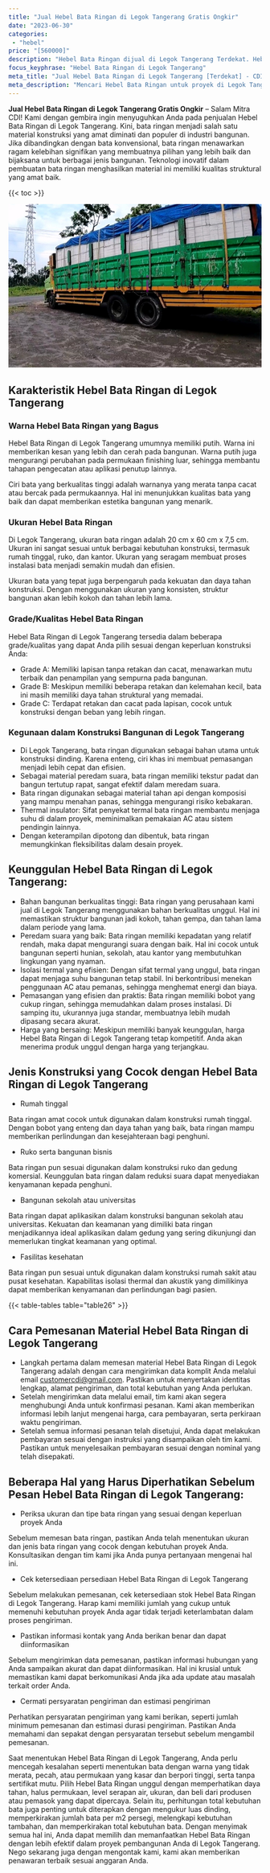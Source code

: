 ```yaml
---
title: "Jual Hebel Bata Ringan di Legok Tangerang Gratis Ongkir"
date: "2023-06-30"
categories:
 - "hebel"
price: "[560000]"
description: "Hebel Bata Ringan dijual di Legok Tangerang Terdekat. Hebel Bata Ringan ini sering digunakan dalam proyek pembangunan sebagai bahan bangunan dinding yang kuat dan tahan lama. Silakan hubungi kami untuk informasi lebih lanjut."
focus_keyphrase: "Hebel Bata Ringan di Legok Tangerang"
meta_title: "Jual Hebel Bata Ringan di Legok Tangerang [Terdekat] - CDI"
meta_description: "Mencari Hebel Bata Ringan untuk proyek di Legok Tangerang? Kami menawarkan Hebel Bata Ringan berkualitas untuk material dinding. Raih penawaran terbaik sekarang."
---
```


**Jual Hebel Bata Ringan di Legok Tangerang Gratis Ongkir** – Salam Mitra CDI! Kami dengan gembira ingin menyuguhkan Anda pada penjualan Hebel Bata Ringan di Legok Tangerang. Kini, bata ringan menjadi salah satu material konstruksi yang amat diminati dan populer di industri bangunan. Jika dibandingkan dengan bata konvensional, bata ringan menawarkan ragam kelebihan signifikan yang membuatnya pilihan yang lebih baik dan bijaksana untuk berbagai jenis bangunan. Teknologi inovatif dalam pembuatan bata ringan menghasilkan material ini memiliki kualitas struktural yang amat baik.

{{< toc >}}

![Jual Hebel Bata Ringan di Legok Tangerang Gratis Ongkir](/images/hebel/hebel-bataringan-04.jpg)

## Karakteristik Hebel Bata Ringan di Legok Tangerang

### Warna Hebel Bata Ringan yang Bagus

Hebel Bata Ringan di Legok Tangerang umumnya memiliki putih. Warna ini memberikan kesan yang lebih dan cerah pada bangunan. Warna putih juga mengurangi perubahan pada permukaan finishing luar, sehingga membantu tahapan pengecatan atau aplikasi penutup lainnya.

Ciri bata yang berkualitas tinggi adalah warnanya yang merata tanpa cacat atau bercak pada permukaannya. Hal ini menunjukkan kualitas bata yang baik dan dapat memberikan estetika bangunan yang menarik.

### Ukuran Hebel Bata Ringan

Di Legok Tangerang, ukuran bata ringan adalah 20 cm x 60 cm x 7,5 cm. Ukuran ini sangat sesuai untuk berbagai kebutuhan konstruksi, termasuk rumah tinggal, ruko, dan kantor. Ukuran yang seragam membuat proses instalasi bata menjadi semakin mudah dan efisien.

Ukuran bata yang tepat juga berpengaruh pada kekuatan dan daya tahan konstruksi. Dengan menggunakan ukuran yang konsisten, struktur bangunan akan lebih kokoh dan tahan lebih lama.

### Grade/Kualitas Hebel Bata Ringan

Hebel Bata Ringan di Legok Tangerang tersedia dalam beberapa grade/kualitas yang dapat Anda pilih sesuai dengan keperluan konstruksi Anda:

*   Grade A: Memiliki lapisan tanpa retakan dan cacat, menawarkan mutu terbaik dan penampilan yang sempurna pada bangunan.
*   Grade B: Meskipun memiliki beberapa retakan dan kelemahan kecil, bata ini masih memiliki daya tahan struktural yang memadai.
*   Grade C: Terdapat retakan dan cacat pada lapisan, cocok untuk konstruksi dengan beban yang lebih ringan.

### Kegunaan dalam Konstruksi Bangunan di Legok Tangerang

*   Di Legok Tangerang, bata ringan digunakan sebagai bahan utama untuk konstruksi dinding. Karena enteng, ciri khas ini membuat pemasangan menjadi lebih cepat dan efisien.
*   Sebagai material peredam suara, bata ringan memiliki tekstur padat dan bangun tertutup rapat, sangat efektif dalam meredam suara.
*   Bata ringan digunakan sebagai material tahan api dengan komposisi yang mampu menahan panas, sehingga mengurangi risiko kebakaran.
*   Thermal insulator: Sifat penyekat termal bata ringan membantu menjaga suhu di dalam proyek, meminimalkan pemakaian AC atau sistem pendingin lainnya.
*   Dengan keterampilan dipotong dan dibentuk, bata ringan memungkinkan fleksibilitas dalam desain proyek.

## Keunggulan Hebel Bata Ringan di Legok Tangerang:

*   Bahan bangunan berkualitas tinggi: Bata ringan yang perusahaan kami jual di Legok Tangerang menggunakan bahan berkualitas unggul. Hal ini memastikan struktur bangunan jadi kokoh, tahan gempa, dan tahan lama dalam periode yang lama.
*   Peredam suara yang baik: Bata ringan memiliki kepadatan yang relatif rendah, maka dapat mengurangi suara dengan baik. Hal ini cocok untuk bangunan seperti hunian, sekolah, atau kantor yang membutuhkan lingkungan yang nyaman.
*   Isolasi termal yang efisien: Dengan sifat termal yang unggul, bata ringan dapat menjaga suhu bangunan tetap stabil. Ini berkontribusi menekan penggunaan AC atau pemanas, sehingga menghemat energi dan biaya.
*   Pemasangan yang efisien dan praktis: Bata ringan memiliki bobot yang cukup ringan, sehingga memudahkan dalam proses instalasi. Di samping itu, ukurannya juga standar, membuatnya lebih mudah dipasang secara akurat.
*   Harga yang bersaing: Meskipun memiliki banyak keunggulan, harga Hebel Bata Ringan di Legok Tangerang tetap kompetitif. Anda akan menerima produk unggul dengan harga yang terjangkau.

## Jenis Konstruksi yang Cocok dengan Hebel Bata Ringan di Legok Tangerang

*   Rumah tinggal

Bata ringan amat cocok untuk digunakan dalam konstruksi rumah tinggal. Dengan bobot yang enteng dan daya tahan yang baik, bata ringan mampu memberikan perlindungan dan kesejahteraan bagi penghuni.
*   Ruko serta bangunan bisnis

Bata ringan pun sesuai digunakan dalam konstruksi ruko dan gedung komersial. Keunggulan bata ringan dalam reduksi suara dapat menyediakan kenyamanan kepada penghuni.
*   Bangunan sekolah atau universitas

Bata ringan dapat aplikasikan dalam konstruksi bangunan sekolah atau universitas. Kekuatan dan keamanan yang dimiliki bata ringan menjadikannya ideal aplikasikan dalam gedung yang sering dikunjungi dan memerlukan tingkat keamanan yang optimal.
*   Fasilitas kesehatan

Bata ringan pun sesuai untuk digunakan dalam konstruksi rumah sakit atau pusat kesehatan. Kapabilitas isolasi thermal dan akustik yang dimilikinya dapat memberikan kenyamanan dan perlindungan bagi pasien.

{{< table-tables table="table26" >}}

## Cara Pemesanan Material Hebel Bata Ringan di Legok Tangerang

*   Langkah pertama dalam memesan material Hebel Bata Ringan di Legok Tangerang adalah dengan cara mengirimkan data komplit Anda melalui email customercdi@gmail.com. Pastikan untuk menyertakan identitas lengkap, alamat pengiriman, dan total kebutuhan yang Anda perlukan.
*   Setelah mengirimkan data melalui email, tim kami akan segera menghubungi Anda untuk konfirmasi pesanan. Kami akan memberikan informasi lebih lanjut mengenai harga, cara pembayaran, serta perkiraan waktu pengiriman.
*   Setelah semua informasi pesanan telah disetujui, Anda dapat melakukan pembayaran sesuai dengan instruksi yang disampaikan oleh tim kami. Pastikan untuk menyelesaikan pembayaran sesuai dengan nominal yang telah disepakati.

## Beberapa Hal yang Harus Diperhatikan Sebelum Pesan Hebel Bata Ringan di Legok Tangerang:

*   Periksa ukuran dan tipe bata ringan yang sesuai dengan keperluan proyek Anda

Sebelum memesan bata ringan, pastikan Anda telah menentukan ukuran dan jenis bata ringan yang cocok dengan kebutuhan proyek Anda. Konsultasikan dengan tim kami jika Anda punya pertanyaan mengenai hal ini.
*   Cek ketersediaan persediaan Hebel Bata Ringan di Legok Tangerang

Sebelum melakukan pemesanan, cek ketersediaan stok Hebel Bata Ringan di Legok Tangerang. Harap kami memiliki jumlah yang cukup untuk memenuhi kebutuhan proyek Anda agar tidak terjadi keterlambatan dalam proses pengiriman.
*   Pastikan informasi kontak yang Anda berikan benar dan dapat diinformasikan

Sebelum mengirimkan data pemesanan, pastikan informasi hubungan yang Anda sampaikan akurat dan dapat diinformasikan. Hal ini krusial untuk memastikan kami dapat berkomunikasi Anda jika ada update atau masalah terkait order Anda.
*   Cermati persyaratan pengiriman dan estimasi pengiriman

Perhatikan persyaratan pengiriman yang kami berikan, seperti jumlah minimum pemesanan dan estimasi durasi pengiriman. Pastikan Anda memahami dan sepakat dengan persyaratan tersebut sebelum mengambil pemesanan.

Saat menentukan Hebel Bata Ringan di Legok Tangerang, Anda perlu mencegah kesalahan seperti menentukan bata dengan warna yang tidak merata, pecah, atau permukaan yang kasar dan berpori tinggi, serta tanpa sertifikat mutu. Pilih Hebel Bata Ringan unggul dengan memperhatikan daya tahan, halus permukaan, level serapan air, ukuran, dan beli dari produsen atau pemasok yang dapat dipercaya. Selain itu, perhitungan total kebutuhan bata juga penting untuk diterapkan dengan mengukur luas dinding, memperkirakan jumlah bata per m2 persegi, melengkapi kebutuhan tambahan, dan memperkirakan total kebutuhan bata. Dengan menyimak semua hal ini, Anda dapat memilih dan memanfaatkan Hebel Bata Ringan dengan lebih efektif dalam proyek pembangunan Anda di Legok Tangerang. Nego sekarang juga dengan mengontak kami, kami akan memberikan penawaran terbaik sesuai anggaran Anda.